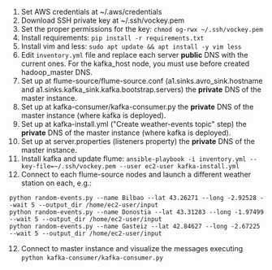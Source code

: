 1. Set AWS credentials at ~/.aws/credentials
2. Download SSH private key at ~/.ssh/vockey.pem
3. Set the proper permissions for the key: `chmod og-rwx ~/.ssh/vockey.pem`
4. Install requirements: `pip install -r requirements.txt`
5. Install vim and less: `sudo apt update && apt install -y vim less`
6. Edit `inventory.yml` file and replace each server **public** DNS with the current ones. For the kafka_host node, you must use before created hadoop_master DNS.
7. Set up at flume-source/flume-source.conf (a1.sinks.avro_sink.hostname and a1.sinks.kafka_sink.kafka.bootstrap.servers) the **private** DNS of the master instance. 
8. Set up at kafka-consumer/kafka-consumer.py the **private** DNS of the master instance (where kafka is deployed).
9. Set up at kafka-install.yml ("Create weather-events topic" step) the **private** DNS of the master instance (where kafka is deployed). 
10. Set up at server.properties (listeners property) the **private** DNS of the master instance.
11. Install kafka and update flume: `ansible-playbook -i inventory.yml --key-file=~/.ssh/vockey.pem --user ec2-user kafka-install.yml`
12. Connect to each flume-source nodes and launch a different weather station on each, e.g.:

```
python random-events.py --name Bilbao --lat 43.26271 --long -2.92528 --wait 5 --output_dir /home/ec2-user/input
python random-events.py --name Donostia --lat 43.31283 --long -1.97499  --wait 5 --output_dir /home/ec2-user/input
python random-events.py --name Gasteiz --lat 42.84627 --long -2.67225  --wait 5 --output_dir /home/ec2-user/input
``` 
12. Connect to master instance and visualize the messages executing `python kafka-consumer/kafka-consumer.py`